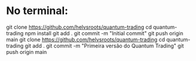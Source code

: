 # No terminal:
git clone https://github.com/helvsroots/quantum-trading
cd quantum-trading
npm install
git add .
git commit -m "Initial commit"
git push origin main
git clone https://github.com/helvsroots/quantum-trading
cd quantum-trading
git add .
git commit -m "Primeira versão do Quantum Trading"
git push origin main
